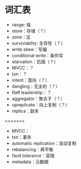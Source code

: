 # 词汇表

- range: 域
- store：存储（？）
- zone：区
- surviviablity: 生存性（？）
- write skew：写偏
- conditional write：条件写
- starvation：饥饿（？）
- MVCC：？
- txn：？
- intent：意向（？）
- dangling：无主的（？）
- Raft leadership：？
- aggregator：聚合子（？）
- upreplicate：向上复制（？）
- replica：副本

=======
- MVCC：
- txn：事务
- automatic replication：自动复制
- rebalancing：再平衡
- fault tolerance：容错
- metadata：元数据

